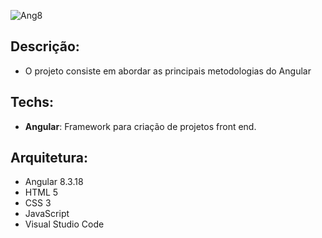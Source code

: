 ![Ang8](https://user-images.githubusercontent.com/6175226/100047263-cf678100-2df0-11eb-8ef8-df39ba09f3a4.gif)


## Descrição:

- O projeto consiste em abordar as principais metodologias do Angular


## Techs:
- **Angular**: Framework para criação de projetos front end.


## Arquitetura:

- Angular 8.3.18
- HTML 5
- CSS 3
- JavaScript
- Visual Studio Code
